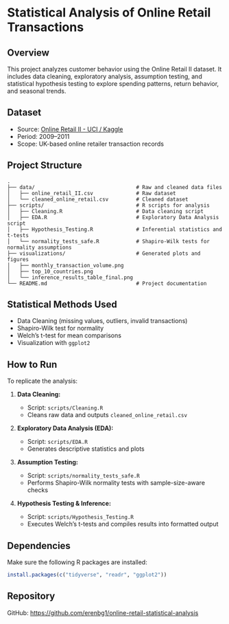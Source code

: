 
# Statistical Analysis of Online Retail Transactions

## Overview
This project analyzes customer behavior using the Online Retail II dataset. It includes data cleaning, exploratory analysis, assumption testing, and statistical hypothesis testing to explore spending patterns, return behavior, and seasonal trends.

## Dataset
- Source: [Online Retail II - UCI / Kaggle](https://www.kaggle.com/datasets/mashlyn/online-retail-ii-uci)
- Period: 2009–2011
- Scope: UK-based online retailer transaction records

## Project Structure
```
.
├── data/                                 # Raw and cleaned data files
│   ├── online_retail_II.csv              # Raw dataset
│   └── cleaned_online_retail.csv         # Cleaned dataset
├── scripts/                              # R scripts for analysis
│   ├── Cleaning.R                        # Data cleaning script
│   ├── EDA.R                             # Exploratory Data Analysis script
│   ├── Hypothesis_Testing.R              # Inferential statistics and t-tests
│   └── normality_tests_safe.R            # Shapiro-Wilk tests for normality assumptions
├── visualizations/                       # Generated plots and figures
│   ├── monthly_transaction_volume.png
│   ├── top_10_countries.png
│   └── inference_results_table_final.png
└── README.md                             # Project documentation
```

## Statistical Methods Used
- Data Cleaning (missing values, outliers, invalid transactions)
- Shapiro-Wilk test for normality
- Welch’s t-test for mean comparisons
- Visualization with `ggplot2`

## How to Run

To replicate the analysis:

1. **Data Cleaning:**
   - Script: `scripts/Cleaning.R`
   - Cleans raw data and outputs `cleaned_online_retail.csv`

2. **Exploratory Data Analysis (EDA):**
   - Script: `scripts/EDA.R`
   - Generates descriptive statistics and plots

3. **Assumption Testing:**
   - Script: `scripts/normality_tests_safe.R`
   - Performs Shapiro-Wilk normality tests with sample-size-aware checks

4. **Hypothesis Testing & Inference:**
   - Script: `scripts/Hypothesis_Testing.R`
   - Executes Welch’s t-tests and compiles results into formatted output

## Dependencies

Make sure the following R packages are installed:

```R
install.packages(c("tidyverse", "readr", "ggplot2"))
```

## Repository
GitHub: https://github.com/erenbg1/online-retail-statistical-analysis
